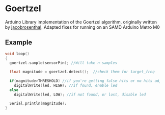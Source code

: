 Goertzel
========

Arduino Library implementation of the Goertzel algorithm, originally written by [jacobrosenthal]([url](https://github.com/jacobrosenthal/Goertzel)). Adapted fixes for running on an SAMD Arduino Metro M0



Example
-------

```cpp
void loop()
{
  goertzel.sample(sensorPin); //Will take n samples
  
  float magnitude = goertzel.detect();  //check them for target_freq
  
  if(magnitude>THRESHOLD) //if you're getting false hits or no hits adjust this
    digitalWrite(led, HIGH); //if found, enable led
  else
    digitalWrite(led, LOW); //if not found, or lost, disable led
    
  Serial.println(magnitude);
}
```



